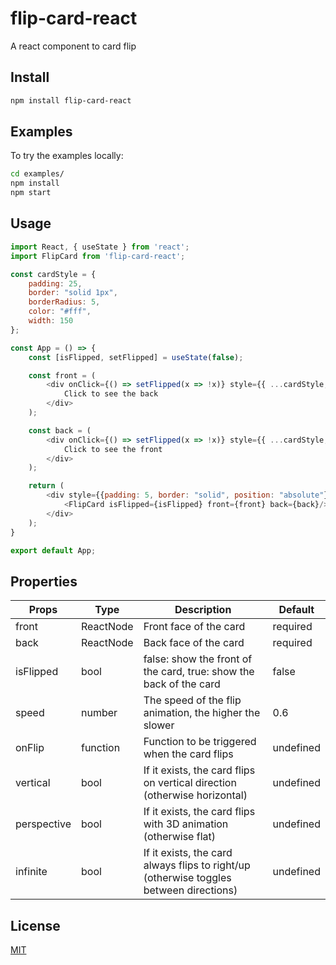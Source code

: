 # flip-card-react
A react component to card flip

## Install

```bash
npm install flip-card-react
```

## Examples

To try the examples locally:

```bash
cd examples/
npm install
npm start
```

## Usage

```js
import React, { useState } from 'react';
import FlipCard from 'flip-card-react';

const cardStyle = {
    padding: 25,
    border: "solid 1px",
    borderRadius: 5,
    color: "#fff",
    width: 150
};

const App = () => {
    const [isFlipped, setFlipped] = useState(false);

    const front = (
        <div onClick={() => setFlipped(x => !x)} style={{ ...cardStyle, background: "#999" }}>
            Click to see the back
        </div>
    );

    const back = (
        <div onClick={() => setFlipped(x => !x)} style={{ ...cardStyle, background: "#444" }}>
            Click to see the front
        </div>
    );

    return (
        <div style={{padding: 5, border: "solid", position: "absolute"}}>
            <FlipCard isFlipped={isFlipped} front={front} back={back}/>
        </div>
    );
}

export default App;
```

## Properties

| Props | Type | Description | Default |
| ----- | ---- | ----------- | ------- |
| front | ReactNode | Front face of the card | required |
| back | ReactNode | Back face of the card | required |
| isFlipped | bool | false: show the front of the card, true: show the back of the card | false |
| speed | number | The speed of the flip animation, the higher the slower | 0.6 |
| onFlip | function | Function to be triggered when the card flips | undefined |
| vertical | bool | If it exists, the card flips on vertical direction (otherwise horizontal) | undefined |
| perspective | bool | If it exists, the card flips with 3D animation (otherwise flat) | undefined |
| infinite | bool | If it exists, the card always flips to right/up (otherwise toggles between directions) | undefined |

## License

[MIT](https://choosealicense.com/licenses/mit/)